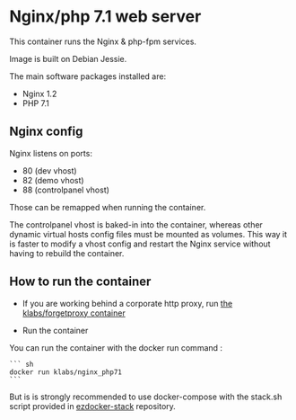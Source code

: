 # Nginx/php 7.1 web server

This container runs the Nginx & php-fpm services.

Image is built on Debian Jessie.

The main software packages installed are:

* Nginx 1.2
* PHP 7.1


## Nginx config

Nginx listens on ports:
* 80 (dev vhost)
* 82 (demo vhost)
* 88 (controlpanel vhost)

Those can be remapped when running the container.

The controlpanel vhost is baked-in into the container, whereas other dynamic virtual hosts config files must be mounted as volumes.
This way it is faster to modify a vhost config and restart the Nginx service without having to rebuild the container.

## How to run the container

* If you are working behind a corporate http proxy, run [the klabs/forgetproxy container](https://registry.hub.docker.com/u/klabs/forgetproxy/)

* Run the container

You can run the container with the docker run command :


	``` sh
    docker run klabs/nginx_php71
    ```

 But is is strongly recommended to use docker-compose with the stack.sh script provided in [ezdocker-stack](https://github.com/kaliop/ezdocker-stack/) repository.